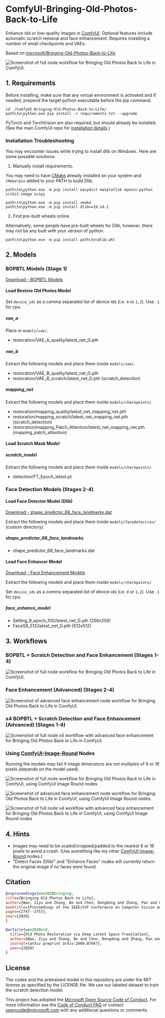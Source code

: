 # ComfyUI-Bringing-Old-Photos-Back-to-Life

Enhance old or low-quality images in [ComfyUI](https://github.com/comfyanonymous/ComfyUI). Optional features include automatic scratch removal and face enhancement. Requires installing a number of small checkpoints and VAEs.

Based on [microsoft/Bringing-Old-Photos-Back-to-Life](https://github.com/microsoft/Bringing-Old-Photos-Back-to-Life).

![Screenshot of full node workflow for Bringing Old Photos Back to Life in ComfyUI.](imgs/bopbtl-full-workflow-512.png)

## 1. Requirements

Before installing, make sure that any virtual environment is activated and if needed, prepend the target python executable before the pip command.

```shell
cd ./ComfyUI-Bringing-Old-Photos-Back-to-Life/
path\to\python.exe pip install -r requirements.txt --upgrade
```

PyTorch and TorchVision are also required, but should already be installed. (See the main ComfyUI repo for [installation details](https://github.com/comfyanonymous/ComfyUI?tab=readme-ov-file#installing).)

### Installation Troubleshooting

You may encounter issues while trying to install dlib on Windows. Here are some possible solutions:

1. Manually install requirements.

You may need to have [CMake](https://cmake.org/download/) already installed on your system and `CMake\bin` added to your PATH to build Dlib.

```shell
path\to\python.exe -m pip install easydict matplotlib opencv-python scikit-image scipy

path\to\python.exe -m pip install cmake
path\to\python.exe -m pip install dlib==19.24.1
```

2. Find pre-built wheels online.

Alternatively, some people have pre-built wheels for Dlib, however, there may not be any built with your version of python.

```
path\to\python.exe -m pip install path\to\dlib.whl
```

## 2. Models

### BOPBTL Models (Stage 1)

[Download - BOPBTL Models](https://github.com/microsoft/Bringing-Old-Photos-Back-to-Life/releases/download/v1.0/global_checkpoints.zip)

#### Load Restore Old Photos Model

Set `device_ids` as a comma separated list of device ids (i.e. `0` or `1,2`). Use `-1` for cpu.

##### vae_a

Place in `models/vae/`.

- restoration/VAE_A_quality/latest_net_G.pth

##### vae_b

Extract the following models and place them inside `models/vae/`.

- restoration/VAE_B_quality/latest_net_G.pth
- restoration/VAE_B_scratch/latest_net_G.pth (scratch_detection)

##### mapping_net

Extract the following models and place them inside `models/checkpoints/`.

- restoration/mapping_quality/latest_net_mapping_net.pth
- restoration/mapping_scratch/latest_net_mapping_net.pth (scratch_detection)
- restoration/mapping_Patch_Attention/latest_net_mapping_net.pth (mapping_patch_attention)

#### Load Scratch Mask Model

##### scratch_model

Extract the following models and place them inside `models/checkpoints/`.

- detection/FT_Epoch_latest.pt

### Face Detection Models (Stages 2-4)

#### Load Face Detector Model (Dlib)

[Download - shape_predictor_68_face_landmarks.dat](http://dlib.net/files/shape_predictor_68_face_landmarks.dat.bz2)

Extract the following models and place them inside `models/facedetection/` (custom directory).

##### shape_predictor_68_face_landmarks

- shape_predictor_68_face_landmarks.dat

#### Load Face Enhancer Model

[Download - Face Enhancement Models](https://github.com/microsoft/Bringing-Old-Photos-Back-to-Life/releases/download/v1.0/face_checkpoints.zip)

Extract the following models and place them inside `models/checkpoints/`.

Set `device_ids` as a comma separated list of device ids (i.e. `0` or `1,2`). Use `-1` for cpu.

##### face_enhance_model

- Setting_9_epoch_100/latest_net_G.pth (256x256)
- FaceSR_512/latest_net_G.pth (512x512)

## 3. Workflows

### BOPBTL + Scratch Detection and Face Enhancement (Stages 1-4)

![Screenshot of full node workflow for Bringing Old Photos Back to Life in ComfyUI.](imgs/bopbtl-full-workflow-512.png)

### Face Enhancement (Advanced) (Stages 2-4)

![Screenshot of advanced face enhancement node workflow for Bringing Old Photos Back to Life in ComfyUI.](imgs/bopbtl-enhance-face-advanced-512.png)

### x4 BOPBTL + Scratch Detection and Face Enhancement (Advanced) (Stages 1-4)

![Screenshot of full node x4 workflow with advanced face enhancement for Bringing Old Photos Back to Life in ComfyUI.](imgs/bopbtl-full-workflow-advanced-512-x4-upscale-previews.png)

### Using [ComfyUI-Image-Round](https://github.com/cdb-boop/comfyui-image-round) Nodes

Running the models may fail if image dimensions are not multiples of 8 or 16 pixels (depends on the model used).

![Screenshot of full node workflow for Bringing Old Photos Back to Life in ComfyUI, using ComfyUI Image Round nodes](imgs/bopbtl-full-workflow-512-round-pad-nearest-16.png)

![Screenshot of advanced face enhancement node workflow for Bringing Old Photos Back to Life in ComfyUI, using ComfyUI Image Round nodes.](imgs/bopbtl-enhance-face-advanced-512-round-pad-nearest-16.png)

![Screenshot of full node x4 workflow with advanced face enhancement for Bringing Old Photos Back to Life in ComfyUI, using ComfyUI Image Round nodes](imgs/bopbtl-full-workflow-advanced-512-x4-upscale-round-pad-nearest-16-previews.png)

## 4. Hints

- Images may need to be scaled/cropped/padded to the nearest 8 or 16 pixels to avoid a crash. (Use something like my other [ComfyUI-Image-Round](https://github.com/cdb-boop/comfyui-image-round) nodes.)
- "Detect Faces (Dlib)" and "Enhance Faces" nodes will currently return the original image if no faces were found.

## Citation

```bibtex
@inproceedings{wan2020bringing,
title={Bringing Old Photos Back to Life},
author={Wan, Ziyu and Zhang, Bo and Chen, Dongdong and Zhang, Pan and Chen, Dong and Liao, Jing and Wen, Fang},
booktitle={Proceedings of the IEEE/CVF Conference on Computer Vision and Pattern Recognition},
pages={2747--2757},
year={2020}
}
```

```bibtex
@article{wan2020old,
  title={Old Photo Restoration via Deep Latent Space Translation},
  author={Wan, Ziyu and Zhang, Bo and Chen, Dongdong and Zhang, Pan and Chen, Dong and Liao, Jing and Wen, Fang},
  journal={arXiv preprint arXiv:2009.07047},
  year={2020}
}
```

## License

The codes and the pretrained model in this repository are under the MIT license as specified by the LICENSE file. We use our labeled dataset to train the scratch detection model.

This project has adopted the [Microsoft Open Source Code of Conduct](https://opensource.microsoft.com/codeofconduct/). For more information see the [Code of Conduct FAQ](https://opensource.microsoft.com/codeofconduct/faq/) or contact [opencode@microsoft.com](mailto:opencode@microsoft.com) with any additional questions or comments.
